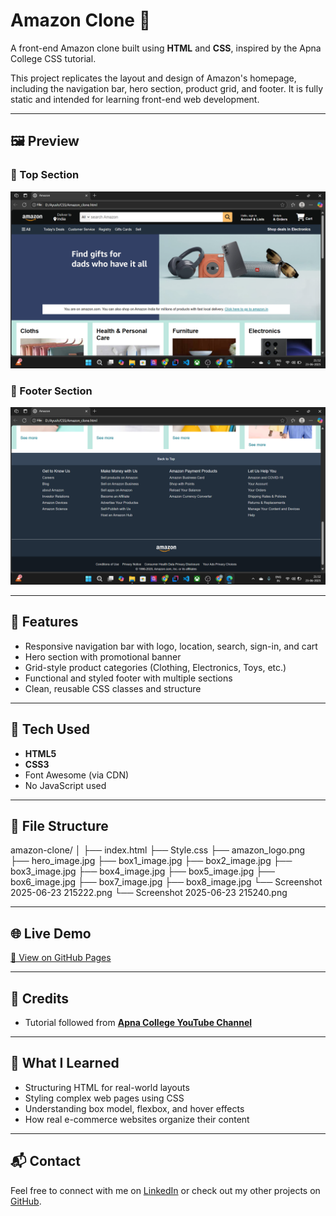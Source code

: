 # Amazon Clone 🛒

A front-end Amazon clone built using **HTML** and **CSS**, inspired by the Apna College CSS tutorial.

This project replicates the layout and design of Amazon's homepage, including the navigation bar, hero section, product grid, and footer. It is fully static and intended for learning front-end web development.

---

## 🖼️ Preview

### 📌 Top Section
![Top Screenshot](./Screenshot%202025-06-23%20215222.png)

### 📌 Footer Section
![Footer Screenshot](./Screenshot%202025-06-23%20215240.png)

---

## 🚀 Features

- Responsive navigation bar with logo, location, search, sign-in, and cart
- Hero section with promotional banner
- Grid-style product categories (Clothing, Electronics, Toys, etc.)
- Functional and styled footer with multiple sections
- Clean, reusable CSS classes and structure

---

## 📁 Tech Used

- **HTML5**
- **CSS3**
- Font Awesome (via CDN)
- No JavaScript used

---

## 📂 File Structure

amazon-clone/
│
├── index.html
├── Style.css
├── amazon_logo.png
├── hero_image.jpg
├── box1_image.jpg
├── box2_image.jpg
├── box3_image.jpg
├── box4_image.jpg
├── box5_image.jpg
├── box6_image.jpg
├── box7_image.jpg
├── box8_image.jpg
└── Screenshot 2025-06-23 215222.png
└── Screenshot 2025-06-23 215240.png


---

## 🌐 Live Demo

[🔗 View on GitHub Pages](https://github.com/ayushgupta7080/amazon-clone)

---

## 📜 Credits

- Tutorial followed from **[Apna College YouTube Channel](https://www.youtube.com/@ApnaCollegeOfficial)**

---

## 🧠 What I Learned

- Structuring HTML for real-world layouts
- Styling complex web pages using CSS
- Understanding box model, flexbox, and hover effects
- How real e-commerce websites organize their content

---

## 📬 Contact

Feel free to connect with me on [LinkedIn](https://www.linkedin.com/in/ayush-gupta-b55b92363) or check out my other projects on [GitHub](https://github.com/ayushgupta7080).
